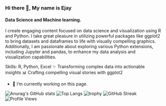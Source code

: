 
### Hi there 👋, My name is Ejay
#### Data Science and Machine learning.
I create engaging content focused on data science and visualization using R and Python. I take great pleasure in utilizing powerful packages like ggplot2 to bring datasets and dataframes to life with visually compelling graphics. Additionally, I am passionate about exploring various Python extensions, including Jupyter and pandas, to enhance my data analysis and visualization capabilities.

Skills: R, Python, Excel
✨ Transforming complex data into actionable insights
📊 Crafting compelling visual stories with ggplot2
- 🔭 I’m currently working on this page. 

![Anurag's GitHub stats](https://github-readme-stats.vercel.app/api?username=Ejay123-tech&show_icons=true&theme=radical)
![Top Langs](https://github-readme-stats.vercel.app/api/top-langs/?username=Ejay123-tech&layout=compact&theme=radical)
![trophy](https://github-profile-trophy.vercel.app/?username=Ejay123-tech)
![GitHub Streak](https://streak-stats.demolab.com?user=Ejay123-tech&theme=radical)
![Profile Views](https://komarev.com/ghpvc/?username=Ejay123-tech)




<!--
**Ejay123-tech/Ejay123-tech** is a ✨ _special_ ✨ repository because its `README.md` (this file) appears on your GitHub profile.

Here are some ideas to get you started:

- 🔭 I’m currently working on ...
- 🌱 I’m currently learning ...
- 👯 I’m looking to collaborate on ...
- 🤔 I’m looking for help with ...
- 💬 Ask me about ...
- 📫 How to reach me: ...
- 😄 Pronouns: ...
- ⚡ Fun fact: ...
-->
